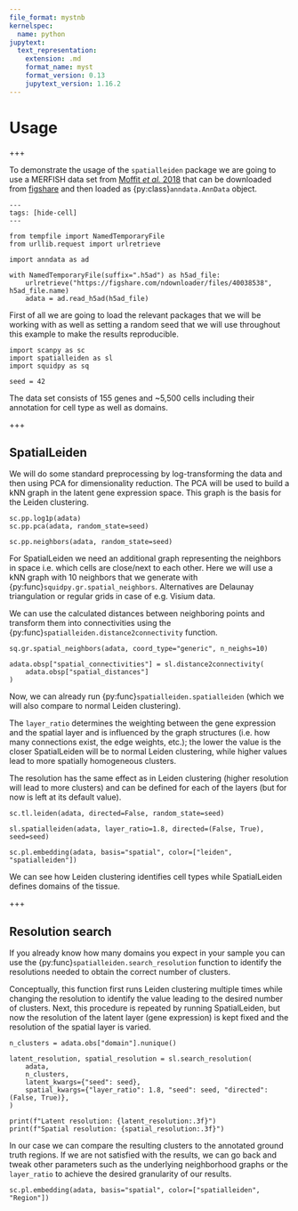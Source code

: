 ```yaml
---
file_format: mystnb
kernelspec:
  name: python
jupytext:
  text_representation:
    extension: .md
    format_name: myst
    format_version: 0.13
    jupytext_version: 1.16.2
---
```


# Usage

+++

To demonstrate the usage of the `spatialleiden` package we are going to use a MERFISH data set from [Moffit _et al._ 2018](https://doi.org/10.1126/science.aau5324) that can be downloaded from [figshare](https://figshare.com/articles/dataset/MERFISH_datasets/22565170) and then loaded as {py:class}`anndata.AnnData` object.

```{code-cell} ipython3
---
tags: [hide-cell]
---

from tempfile import NamedTemporaryFile
from urllib.request import urlretrieve

import anndata as ad

with NamedTemporaryFile(suffix=".h5ad") as h5ad_file:
    urlretrieve("https://figshare.com/ndownloader/files/40038538", h5ad_file.name)
    adata = ad.read_h5ad(h5ad_file)
```

First of all we are going to load the relevant packages that we will be working with as well as setting a random seed that we will use throughout this example to make the results reproducible.

```{code-cell} ipython3
import scanpy as sc
import spatialleiden as sl
import squidpy as sq

seed = 42
```

The data set consists of 155 genes and ~5,500 cells including their annotation for cell type as well as domains.

+++

## SpatialLeiden

We will do some standard preprocessing by log-transforming the data and then using PCA for dimensionality reduction. The PCA will be used to build a kNN graph in the latent gene expression space. This graph is the basis for the Leiden clustering.

```{code-cell} ipython3
sc.pp.log1p(adata)
sc.pp.pca(adata, random_state=seed)

sc.pp.neighbors(adata, random_state=seed)
```

For SpatialLeiden we need an additional graph representing the neighbors in space i.e. which cells are close/next to each other. Here we will use a kNN graph with 10 neighbors that we generate with {py:func}`squidpy.gr.spatial_neighbors`. Alternatives are Delaunay triangulation or regular grids in case of e.g. Visium data.

We can use the calculated distances between neighboring points and transform them into connectivities using the {py:func}`spatialleiden.distance2connectivity` function.

```{code-cell} ipython3
sq.gr.spatial_neighbors(adata, coord_type="generic", n_neighs=10)

adata.obsp["spatial_connectivities"] = sl.distance2connectivity(
    adata.obsp["spatial_distances"]
)
```

Now, we can already run {py:func}`spatialleiden.spatialleiden` (which we will also compare to normal Leiden clustering).

The `layer_ratio` determines the weighting between the gene expression and the spatial layer and is influenced by the graph structures (i.e. how many connections exist, the edge weights, etc.); the lower the value is the closer SpatialLeiden will be to normal Leiden clustering, while higher values lead to more spatially homogeneous clusters.

The resolution has the same effect as in Leiden clustering (higher resolution will lead to more clusters) and can be defined for each of the layers (but for now is left at its default value).

```{code-cell} ipython3
sc.tl.leiden(adata, directed=False, random_state=seed)

sl.spatialleiden(adata, layer_ratio=1.8, directed=(False, True), seed=seed)

sc.pl.embedding(adata, basis="spatial", color=["leiden", "spatialleiden"])
```

We can see how Leiden clustering identifies cell types while SpatialLeiden defines domains of the tissue.

+++

## Resolution search

If you already know how many domains you expect in your sample you can use the {py:func}`spatialleiden.search_resolution` function to identify the resolutions needed to obtain the correct number of clusters.

Conceptually, this function first runs Leiden clustering multiple times while changing the resolution to identify the value leading to the desired number of clusters. Next, this procedure is repeated by running SpatialLeiden, but now the resolution of the latent layer (gene expression) is kept fixed and the resolution of the spatial layer is varied.

```{code-cell} ipython3
n_clusters = adata.obs["domain"].nunique()

latent_resolution, spatial_resolution = sl.search_resolution(
    adata,
    n_clusters,
    latent_kwargs={"seed": seed},
    spatial_kwargs={"layer_ratio": 1.8, "seed": seed, "directed": (False, True)},
)

print(f"Latent resolution: {latent_resolution:.3f}")
print(f"Spatial resolution: {spatial_resolution:.3f}")
```

In our case we can compare the resulting clusters to the annotated ground truth regions. If we are not satisfied with the results, we can go back and tweak other parameters such as the underlying neighborhood graphs or the `layer_ratio` to achieve the desired granularity of our results.

```{code-cell} ipython3
sc.pl.embedding(adata, basis="spatial", color=["spatialleiden", "Region"])
```

